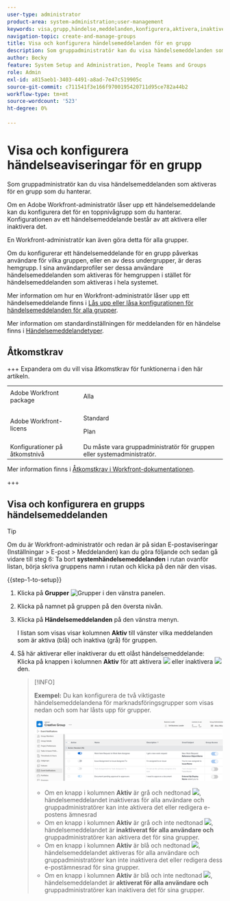 ```yaml
---
user-type: administrator
product-area: system-administration;user-management
keywords: visa,grupp,händelse,meddelanden,konfigurera,aktivera,inaktivera
navigation-topic: create-and-manage-groups
title: Visa och konfigurera händelsemeddelanden för en grupp
description: Som gruppadministratör kan du visa händelsemeddelanden som aktiveras för en grupp som du hanterar. Om en Adobe Workfront-administratör låser upp ett händelsemeddelande kan du konfigurera det för en toppnivågrupp som du hanterar. Konfigurationen av ett händelsemeddelande består av att aktivera eller inaktivera det.
author: Becky
feature: System Setup and Administration, People Teams and Groups
role: Admin
exl-id: a815aeb1-3403-4491-a8ad-7e47c519905c
source-git-commit: c711541f3e166f9700195420711d95ce782a44b2
workflow-type: tm+mt
source-wordcount: '523'
ht-degree: 0%

---
```


# Visa och konfigurera händelseaviseringar för en grupp

Som gruppadministratör kan du visa händelsemeddelanden som aktiveras för en grupp som du hanterar.

Om en Adobe Workfront-administratör låser upp ett händelsemeddelande kan du konfigurera det för en toppnivågrupp som du hanterar. Konfigurationen av ett händelsemeddelande består av att aktivera eller inaktivera det.

En Workfront-administratör kan även göra detta för alla grupper.

Om du konfigurerar ett händelsemeddelande för en grupp påverkas användare för vilka gruppen, eller en av dess undergrupper, är deras hemgrupp. I sina användarprofiler ser dessa användare händelsemeddelanden som aktiveras för hemgruppen i stället för händelsemeddelanden som aktiveras i hela systemet.

Mer information om hur en Workfront-administratör låser upp ett händelsemeddelande finns i [Lås upp eller låsa konfigurationen för händelsemeddelanden för alla grupper](../../../administration-and-setup/manage-workfront/emails/unlock-configuration-of-event-notifications-for-groups.md).

Mer information om standardinställningen för meddelanden för en händelse finns i [Händelsemeddelandetyper](../../../administration-and-setup/manage-workfront/emails/event-notifications-available-in-wf.md).

## Åtkomstkrav

+++ Expandera om du vill visa åtkomstkrav för funktionerna i den här artikeln.

<table style="table-layout:auto"> 
 <col> 
 <col> 
 <tbody> 
  <tr> 
   <td>Adobe Workfront package</td> 
   <td><p>Alla</p></td> 
  </tr> 
  <tr> 
   <td>Adobe Workfront-licens</td> 
   <td><p>Standard</p>
       <p>Plan</p></td>
  </tr>
  <tr> 
   <td>Konfigurationer på åtkomstnivå</td> 
   <td>Du måste vara gruppadministratör för gruppen eller systemadministratör.</td>
  </tr>
 </tbody> 
</table>

Mer information finns i [Åtkomstkrav i Workfront-dokumentationen](/help/quicksilver/administration-and-setup/add-users/access-levels-and-object-permissions/access-level-requirements-in-documentation.md).

+++

## Visa och konfigurera en grupps händelsemeddelanden

>[!TIP]
>
>Om du är Workfront-administratör och redan är på sidan E-postaviseringar (Inställningar > E-post > Meddelanden) kan du göra följande och sedan gå vidare till steg 6: Ta bort **systemhändelsemeddelanden** i rutan ovanför listan, börja skriva gruppens namn i rutan och klicka på den när den visas.

{{step-1-to-setup}}

1. Klicka på **Grupper** ![Grupper](assets/groups-icon.png) i den vänstra panelen.

1. Klicka på namnet på gruppen på den översta nivån.
1. Klicka på **Händelsemeddelanden** på den vänstra menyn.

   I listan som visas visar kolumnen **Aktiv** till vänster vilka meddelanden som är aktiva (blå) och inaktiva (grå) för gruppen.

1. Så här aktiverar eller inaktiverar du ett olåst händelsemeddelande: Klicka på knappen i kolumnen <strong>Aktiv</strong> för att aktivera <img src="assets/email-notification-enabled-unlocked.png"> eller inaktivera <img src="assets/email-notification-disabled-unlocked.png"> den.

   >[!INFO]
   >
   >**Exempel:** Du kan konfigurera de två viktigaste händelsemeddelandena för marknadsföringsgrupper som visas nedan och som har låsts upp för grupper.</p> <p> <img src="assets/configure-group-event-notifications.png">
   >* Om en knapp i kolumnen <strong>Aktiv</strong> är grå och nedtonad <img src="assets/email-notification-disabled-locked.png">, händelsemeddelandet inaktiveras för alla användare och gruppadministratörer kan inte aktivera det eller redigera e-postens ämnesrad
   >* Om en knapp i kolumnen <strong>Aktiv</strong> är grå och inte nedtonad <img src="assets/email-notification-disabled-unlocked.png">, händelsemeddelandet är <strong>inaktiverat för alla användare och </strong> gruppadministratörer kan aktivera det för sina grupper.
   >* Om en knapp i kolumnen <strong>Aktiv</strong> är blå och nedtonad <img src="assets/email-notification-enabled-locked.png">, händelsemeddelandet aktiveras för alla användare och gruppadministratörer kan inte inaktivera det eller redigera dess e-postämnesrad för sina grupper.
   >* Om en knapp i kolumnen <strong>Aktiv</strong> är blå och inte nedtonad <img src="assets/email-notification-enabled-unlocked.png">, händelsemeddelandet är <strong>aktiverat för alla användare och</strong> gruppadministratörer kan inaktivera det för sina grupper.

<!--
This step (with substeps) is for functionality from a Sprint 3 2021 story that got put on hold. Also see the PDF on the story for some text earlier in the article that needs to be added. 

1. To customize the email subject line of an event notification,
  1. Click the name of the event notification.
  1. In the <strong>Event Notification</strong> box that displays, in the <strong>Email Subject Line</strong> box, change the text and fields, including custom fields, then click <strong>Update</strong> to save the new subject lines for your emails.
  IMPORTANT: The names of the fields added must match the camel case syntax of our database structure. For more information about how our objects and their fields are named in the Workfront database, see the <a href="../../../wf-api/workfront-api.md" class="MCXref xref">Adobe Workfront API</a>.
  For more information about customizing the email subject line of an event notification, see <a href="../../../administration-and-setup/manage-workfront/emails/custom-email-subjects-event-notification.md" class="MCXref xref">Customize email subjects for event notifications</a>. 
-->

